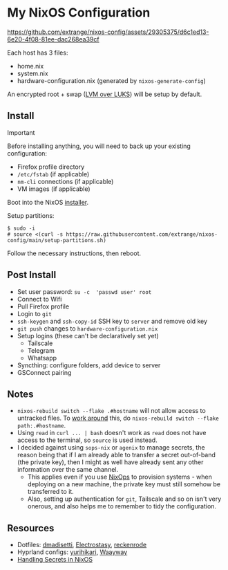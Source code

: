 # My NixOS Configuration

https://github.com/extrange/nixos-config/assets/29305375/d6c1ed13-6e20-4f08-81ee-dac268ea39cf

Each host has 3 files:

- home.nix
- system.nix
- hardware-configuration.nix (generated by `nixos-generate-config`)

An encrypted root + swap ([LVM over LUKS]) will be setup by default.

## Install

> [!IMPORTANT]
> Before installing anything, you will need to back up your existing configuration:
>
> - Firefox profile directory
> - `/etc/fstab` (if applicable)
> - `nm-cli` connections (if applicable)
> - VM images (if applicable)

Boot into the NixOS [installer].

Setup partitions:

```text
$ sudo -i
# source <(curl -s https://raw.githubusercontent.com/extrange/nixos-config/main/setup-partitions.sh)
```

Follow the necessary instructions, then reboot.

## Post Install

- Set user password: `su -c  'passwd user' root`
- Connect to Wifi
- Pull Firefox profile
- Login to `git`
- `ssh-keygen` and `ssh-copy-id` SSH key to `server` and remove old key
- `git push` changes to `hardware-configuration.nix`
- Setup logins (these can't be declaratively set yet)
  - Tailscale
  - Telegram
  - Whatsapp
- Syncthing: configure folders, add device to server
- GSConnect pairing

## Notes

- `nixos-rebuild switch --flake .#hostname` will not allow access to untracked files. To [work around] this, do `nixos-rebuild switch --flake path:.#hostname`.
- Using `read` in `curl ... | bash` doesn't work as `read` does not have access to the terminal, so `source` is used instead.
- I decided against using `sops-nix` or `agenix` to manage secrets, the reason being that if I am already able to transfer a secret out-of-band (the private key), then I might as well have already sent any other information over the same channel.
  - This applies even if you use [NixOps] to provision systems - when deploying on a new machine, the private key must still somehow be transferred to it.
  - Also, setting up authentication for `git`, Tailscale and so on isn't very onerous, and also helps me to remember to tidy the configuration.

## Resources

- Dotfiles: [dmadisetti], [Electrostasy], [reckenrode]
- Hyprland configs: [yurihikari], [Waayway]
- [Handling Secrets in NixOS][secrets]

[secrets]: https://lgug2z.com/articles/handling-secrets-in-nixos-an-overview/
[NixOps]: https://christine.website/blog/nixos-encrypted-secrets-2021-01-20/
[Waayway]: https://github.com/Waayway/hyprland-waayway
[yurihikari]: https://github.com/yurihikari/garuda-sway-config
[electrostasy]: https://github.com/Electrostasy/dots
[reckenrode]: https://github.com/reckenrode/nixos-configs
[dmadisetti]: https://github.com/dmadisetti/.dots
[work around]: https://discourse.nixos.org/t/dirty-nixos-rebuild-build-flake-issues/30078/2
[LVM over LUKS]: https://wiki.archlinux.org/title/dm-crypt/Encrypting_an_entire_system#LVM_on_LUKS
[installer]: https://channels.nixos.org/nixos-23.11/latest-nixos-minimal-x86_64-linux.iso
